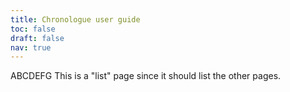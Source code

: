 ```yaml
---
title: Chronologue user guide
toc: false
draft: false
nav: true
---
```


ABCDEFG
This is a "list" page since it should list the other pages.